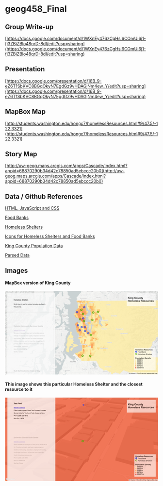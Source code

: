 # geog458_Final    


## Group Write-up 
[https://docs.google.com/document/d/1WXnEy476zCgHsi6COmUi6j1-fj3ZBiZBlo48qrD-8dI/edit?usp=sharing](https://docs.google.com/document/d/1WXnEy476zCgHsi6COmUi6j1-fj3ZBiZBlo48qrD-8dI/edit?usp=sharing)    


## Presentation
[https://docs.google.com/presentation/d/16B_9-eZ6T1SbKVC8BGqOkyN7EgdGz9vHDAGjNm4ew_Y/edit?usp=sharing](https://docs.google.com/presentation/d/16B_9-eZ6T1SbKVC8BGqOkyN7EgdGz9vHDAGjNm4ew_Y/edit?usp=sharing)   
 

## MapBox Map
[http://students.washington.edu/hongc7/homelessResources.html#9/47.5/-122.3321](http://students.washington.edu/hongc7/homelessResources.html#9/47.5/-122.3321)  


## Story Map
[http://uw-geog.maps.arcgis.com/apps/Cascade/index.html?appid=68870290b34d42c78850ad5ebccc20b0](http://uw-geog.maps.arcgis.com/apps/Cascade/index.html?appid=68870290b34d42c78850ad5ebccc20b0)    

## Data / Github References
[HTML, JavaScript and CSS](https://github.com/UW-Geog458-Win2018/Group1)

[Food Banks](https://github.com/UW-Geog458-Win2018/Group1/tree/master/data/food_banks)

[Homeless Shelters](https://github.com/UW-Geog458-Win2018/Group1/tree/master/data/homeless_shelters)

[Icons for Homeless Shelters and Food Banks](https://github.com/UW-Geog458-Win2018/Group1/tree/master/data/iconSvg)

[King County Population Data](https://github.com/UW-Geog458-Win2018/Group1/tree/master/data/pop)

[Parsed Data](https://github.com/UW-Geog458-Win2018/Group1/tree/master/data/scraping)

## Images 
#### MapBox version of King County
![](https://github.com/Chianson/geog458_Final/blob/master/data/image/image1.png)

#### This image shows this particular Homeless Shelter and the closest resource to it
![](https://github.com/Chianson/geog458_Final/blob/master/data/image/image2.png)    
    
